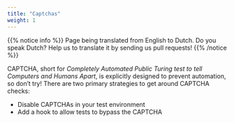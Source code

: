 ```yaml
---
title: "Captchas"
weight: 1
---
```


{{% notice info %}}
<i class="fas fa-language"></i> Page being translated from 
English to Dutch. Do you speak Dutch? Help us to translate
it by sending us pull requests!
{{% /notice %}}

CAPTCHA, short for _Completely Automated Public Turing test
to tell Computers and Humans Apart_,
is explicitly designed to prevent automation, so don’t try!
There are two primary strategies to get around CAPTCHA checks:

* Disable CAPTCHAs in your test environment
* Add a hook to allow tests to bypass the CAPTCHA
